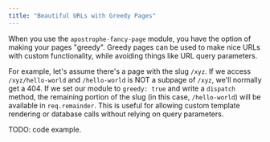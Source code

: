 ```yaml
---
title: "Beautiful URLs with Greedy Pages"
---
```


When you use the `apostrophe-fancy-page` module, you have the option of making your pages "greedy". Greedy pages can be used to make nice URLs with custom functionality, while avoiding things like URL query parameters.

For example, let's assume there's a page with the slug `/xyz`. If we access `/xyz/hello-world` and `/hello-world` is NOT a subpage of `/xyz`, we'll normally get a 404. If we set our module to `greedy: true` and write a `dispatch` method, the remaining portion of the slug (in this case, `/hello-world`) will be available in `req.remainder`. This is useful for allowing custom template rendering or database calls without relying on query parameters.

TODO: code example.
